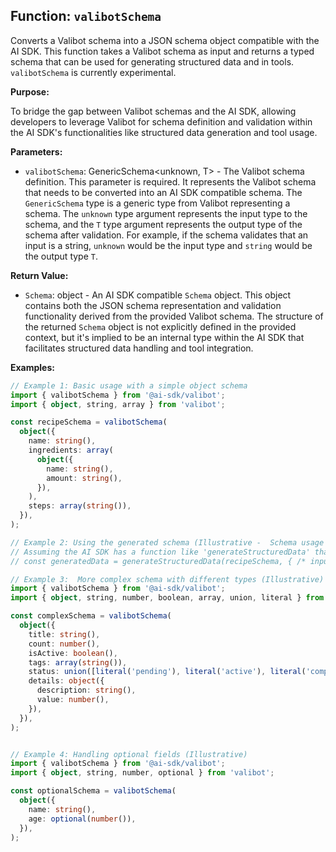 ## Function: `valibotSchema`

Converts a Valibot schema into a JSON schema object compatible with the AI SDK. This function takes a Valibot schema as input and returns a typed schema that can be used for generating structured data and in tools.  `valibotSchema` is currently experimental.

**Purpose:**

To bridge the gap between Valibot schemas and the AI SDK, allowing developers to leverage Valibot for schema definition and validation within the AI SDK's functionalities like structured data generation and tool usage.

**Parameters:**

- `valibotSchema`: GenericSchema<unknown, T> - The Valibot schema definition.  This parameter is required.  It represents the Valibot schema that needs to be converted into an AI SDK compatible schema.  The `GenericSchema` type is a generic type from Valibot representing a schema.  The `unknown` type argument represents the input type to the schema, and the `T` type argument represents the output type of the schema after validation.  For example, if the schema validates that an input is a string, `unknown` would be the input type and `string` would be the output type `T`.


**Return Value:**

- `Schema`: object - An AI SDK compatible `Schema` object. This object contains both the JSON schema representation and validation functionality derived from the provided Valibot schema.  The structure of the returned `Schema` object is not explicitly defined in the provided context, but it's implied to be an internal type within the AI SDK that facilitates structured data handling and tool integration.


**Examples:**

```typescript
// Example 1: Basic usage with a simple object schema
import { valibotSchema } from '@ai-sdk/valibot';
import { object, string, array } from 'valibot';

const recipeSchema = valibotSchema(
  object({
    name: string(),
    ingredients: array(
      object({
        name: string(),
        amount: string(),
      }),
    ),
    steps: array(string()),
  }),
);

// Example 2: Using the generated schema (Illustrative -  Schema usage not explicitly defined in provided context)
// Assuming the AI SDK has a function like 'generateStructuredData' that accepts the Schema object
// const generatedData = generateStructuredData(recipeSchema, { /* input data */ });

// Example 3:  More complex schema with different types (Illustrative)
import { valibotSchema } from '@ai-sdk/valibot';
import { object, string, number, boolean, array, union, literal } from 'valibot';

const complexSchema = valibotSchema(
  object({
    title: string(),
    count: number(),
    isActive: boolean(),
    tags: array(string()),
    status: union([literal('pending'), literal('active'), literal('completed')]),
    details: object({
      description: string(),
      value: number(),
    }),
  }),
);


// Example 4: Handling optional fields (Illustrative)
import { valibotSchema } from '@ai-sdk/valibot';
import { object, string, number, optional } from 'valibot';

const optionalSchema = valibotSchema(
  object({
    name: string(),
    age: optional(number()),
  }),
);

```


